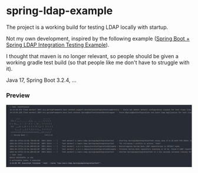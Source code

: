 # spring-ldap-example

The project is a working build for testing LDAP locally with startup.

Not my own development, inspired by the following example ([Spring Boot + Spring LDAP Integration Testing Example](https://memorynotfound.com/spring-boot-spring-ldap-integration-testing-example/)).

I thought that maven is no longer relevant, so people should be given a working gradle test build (so that people like me don't have to struggle with it).

Java 17, Spring Boot 3.2.4, ...

### Preview

![img.png](images/start_tests_preview.png)